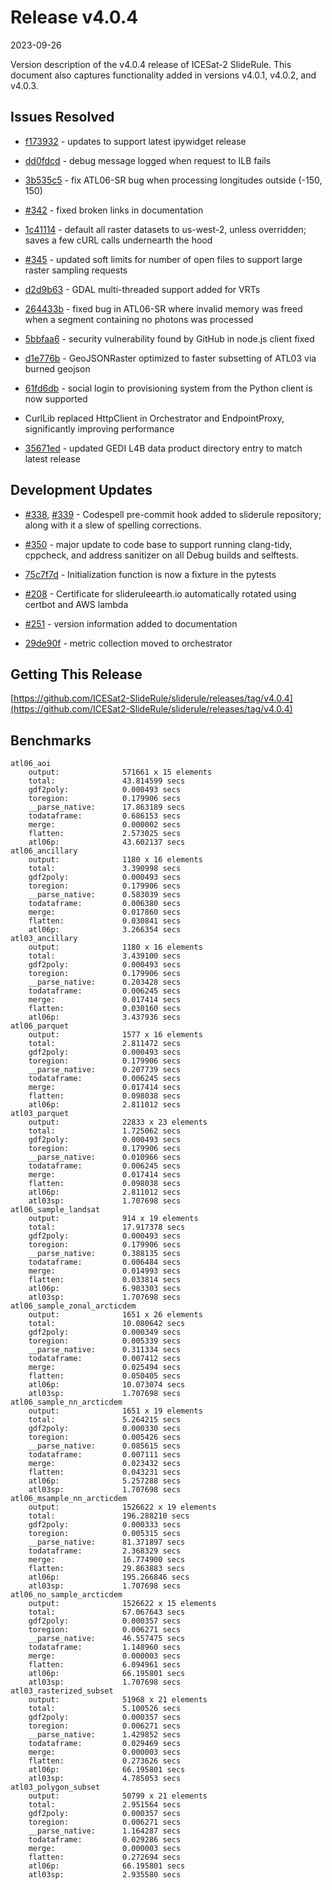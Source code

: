 # Release v4.0.4

2023-09-26

Version description of the v4.0.4 release of ICESat-2 SlideRule.  This document also captures functionality added in versions v4.0.1, v4.0.2, and v4.0.3.

## Issues Resolved

* [f173932](https://github.com/ICESat2-SlideRule/sliderule/commit/f173932f98d85cb888fc8c921f69b15512acdfb5) - updates to support latest ipywidget release

* [dd0fdcd](https://github.com/ICESat2-SlideRule/sliderule/commit/dd0fdcdca69740068798c7c420dcd07906f71528) - debug message logged when request to ILB fails

* [3b535c5](https://github.com/ICESat2-SlideRule/sliderule/commit/3b535c588f9fa3c54e0f4ab86ea223c5f8463c23) - fix ATL06-SR bug when processing longitudes outside (-150, 150)

* [#342](https://github.com/ICESat2-SlideRule/sliderule/issues/342) - fixed broken links in documentation

* [1c41114](https://github.com/ICESat2-SlideRule/sliderule/commit/1c411140d211ba33658d8503a63f24536d198391) - default all raster datasets to us-west-2, unless overridden; saves a few cURL calls undernearth the hood

* [#345](https://github.com/ICESat2-SlideRule/sliderule/pull/345) - updated soft limits for number of open files to support large raster sampling requests

* [d2d9b63](https://github.com/ICESat2-SlideRule/sliderule/commit/d2d9b637cdeec2b041e7736e4e6d9af9794fa776) - GDAL multi-threaded support added for VRTs

* [264433b](https://github.com/ICESat2-SlideRule/sliderule/commit/264433b980998c5db6fe9ee2fc672ba436d8da52) - fixed bug in ATL06-SR where invalid memory was freed when a segment containing no photons was processed

* [5bbfaa6](https://github.com/ICESat2-SlideRule/sliderule/commit/5bbfaa6cf6aeee6b071c529b993afb458f6c5af6) - security vulnerability found by GitHub in node.js client fixed

* [d1e776b](https://github.com/ICESat2-SlideRule/sliderule/commit/d1e776b5fa0922c196b8230369d6b97af1cfd85f) - GeoJSONRaster optimized to faster subsetting of ATL03 via burned geojson

* [61fd6db](https://github.com/ICESat2-SlideRule/sliderule/commit/61fd6dbc5fcd3299f19790d72177f67a1b03b85f) - social login to provisioning system from the Python client is now supported

* CurlLib replaced HttpClient in Orchestrator and EndpointProxy, significantly improving performance

* [35671ed](https://github.com/ICESat2-SlideRule/sliderule/commit/35671ed32349fc8360bd8b4f8590b11dfc8974e5) - updated GEDI L4B data product directory entry to match latest release

## Development Updates

* [#338](https://github.com/ICESat2-SlideRule/sliderule/pull/338), [#339](https://github.com/ICESat2-SlideRule/sliderule/pull/339) - Codespell pre-commit hook added to sliderule repository; along with it a slew of spelling corrections.

* [#350](https://github.com/ICESat2-SlideRule/sliderule/pull/350) - major update to code base to support running clang-tidy, cppcheck, and address sanitizer on all Debug builds and selftests. 

* [75c7f7d](https://github.com/ICESat2-SlideRule/sliderule/commit/75c7f7d5e0dfb324d3fa5cd51a53e2a375c1a76f) - Initialization function is now a fixture in the pytests

* [#208](https://github.com/ICESat2-SlideRule/sliderule/issues/208) - Certificate for slideruleearth.io automatically rotated using certbot and AWS lambda

* [#251](https://github.com/ICESat2-SlideRule/sliderule/issues/251) - version information added to documentation

* [29de90f](https://github.com/ICESat2-SlideRule/sliderule/commit/29de90fc2d44561519fed63cbf2ecc8dadb11bed) - metric collection moved to orchestrator

## Getting This Release

[https://github.com/ICESat2-SlideRule/sliderule/releases/tag/v4.0.4](https://github.com/ICESat2-SlideRule/sliderule/releases/tag/v4.0.4)

## Benchmarks

```
atl06_aoi
	output:              571661 x 15 elements
	total:               43.814599 secs
	gdf2poly:            0.000493 secs
	toregion:            0.179906 secs
	__parse_native:      17.863189 secs
	todataframe:         0.686153 secs
	merge:               0.000002 secs
	flatten:             2.573025 secs
	atl06p:              43.602137 secs
atl06_ancillary
	output:              1180 x 16 elements
	total:               3.390998 secs
	gdf2poly:            0.000493 secs
	toregion:            0.179906 secs
	__parse_native:      0.583039 secs
	todataframe:         0.006380 secs
	merge:               0.017860 secs
	flatten:             0.030841 secs
	atl06p:              3.266354 secs
atl03_ancillary
	output:              1180 x 16 elements
	total:               3.439100 secs
	gdf2poly:            0.000493 secs
	toregion:            0.179906 secs
	__parse_native:      0.203428 secs
	todataframe:         0.006245 secs
	merge:               0.017414 secs
	flatten:             0.030160 secs
	atl06p:              3.437936 secs
atl06_parquet
	output:              1577 x 16 elements
	total:               2.811472 secs
	gdf2poly:            0.000493 secs
	toregion:            0.179906 secs
	__parse_native:      0.207739 secs
	todataframe:         0.006245 secs
	merge:               0.017414 secs
	flatten:             0.098038 secs
	atl06p:              2.811012 secs
atl03_parquet
	output:              22833 x 23 elements
	total:               1.725062 secs
	gdf2poly:            0.000493 secs
	toregion:            0.179906 secs
	__parse_native:      0.010966 secs
	todataframe:         0.006245 secs
	merge:               0.017414 secs
	flatten:             0.098038 secs
	atl06p:              2.811012 secs
	atl03sp:             1.707698 secs
atl06_sample_landsat
	output:              914 x 19 elements
	total:               17.917378 secs
	gdf2poly:            0.000493 secs
	toregion:            0.179906 secs
	__parse_native:      0.388135 secs
	todataframe:         0.006484 secs
	merge:               0.014993 secs
	flatten:             0.033814 secs
	atl06p:              6.903303 secs
	atl03sp:             1.707698 secs
atl06_sample_zonal_arcticdem
	output:              1651 x 26 elements
	total:               10.080642 secs
	gdf2poly:            0.000349 secs
	toregion:            0.005339 secs
	__parse_native:      0.311334 secs
	todataframe:         0.007412 secs
	merge:               0.025494 secs
	flatten:             0.050405 secs
	atl06p:              10.073074 secs
	atl03sp:             1.707698 secs
atl06_sample_nn_arcticdem
	output:              1651 x 19 elements
	total:               5.264215 secs
	gdf2poly:            0.000330 secs
	toregion:            0.005426 secs
	__parse_native:      0.085615 secs
	todataframe:         0.007111 secs
	merge:               0.023432 secs
	flatten:             0.043231 secs
	atl06p:              5.257288 secs
	atl03sp:             1.707698 secs
atl06_msample_nn_arcticdem
	output:              1526622 x 19 elements
	total:               196.288210 secs
	gdf2poly:            0.000333 secs
	toregion:            0.005315 secs
	__parse_native:      81.371897 secs
	todataframe:         2.368329 secs
	merge:               16.774900 secs
	flatten:             29.863883 secs
	atl06p:              195.266846 secs
	atl03sp:             1.707698 secs
atl06_no_sample_arcticdem
	output:              1526622 x 15 elements
	total:               67.067643 secs
	gdf2poly:            0.000357 secs
	toregion:            0.006271 secs
	__parse_native:      46.557475 secs
	todataframe:         1.148960 secs
	merge:               0.000003 secs
	flatten:             6.094961 secs
	atl06p:              66.195801 secs
	atl03sp:             1.707698 secs
atl03_rasterized_subset
	output:              51968 x 21 elements
	total:               5.100526 secs
	gdf2poly:            0.000357 secs
	toregion:            0.006271 secs
	__parse_native:      1.429852 secs
	todataframe:         0.029469 secs
	merge:               0.000003 secs
	flatten:             0.273626 secs
	atl06p:              66.195801 secs
	atl03sp:             4.785053 secs
atl03_polygon_subset
	output:              50799 x 21 elements
	total:               2.951564 secs
	gdf2poly:            0.000357 secs
	toregion:            0.006271 secs
	__parse_native:      1.164287 secs
	todataframe:         0.029286 secs
	merge:               0.000003 secs
	flatten:             0.272694 secs
	atl06p:              66.195801 secs
	atl03sp:             2.935580 secs
```